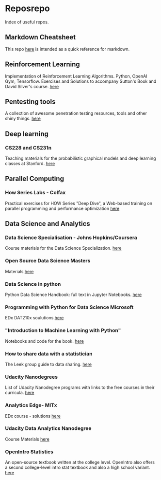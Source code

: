 # Reposrepo
Index of useful repos.

## Markdown Cheatsheet
This  repo [here](https://github.com/adam-p/markdown-here/wiki/Markdown-Cheatsheet) is intended as a quick reference for markdown. 

## Reinforcement Learning
Implementation of Reinforcement Learning Algorithms. Python, OpenAI Gym, Tensorflow. Exercises and Solutions to accompany Sutton's Book and David Silver's course. [here](https://github.com/dennybritz/reinforcement-learning)

## Pentesting tools
A collection of awesome penetration testing resources, tools and other shiny things. [here](https://github.com/enaqx/awesome-pentest)

## Deep learning
### CS228 and CS231n
Teaching materials for the probabilistic graphical models and deep learning classes at Stanford. [here](https://github.com/kuleshov/cs228-material)

## Parallel Computing
### How Series Labs - Colfax
Practical exercises for HOW Series "Deep Dive", a Web-based training on parallel programming and performance optimization [here](https://github.com/ColfaxResearch/HOW-Series-Labs)

## Data Science and Analytics
### Data Science Specialisation - Johns Hopkins/Coursera
Course materials for the Data Science Specialization. [here](https://github.com/DataScienceSpecialization/courses)

### Open Source Data Science Masters
Materials [here](https://github.com/datasciencemasters/go)

### Data Science in python
Python Data Science Handbook: full text in Jupyter Notebooks. [here](https://github.com/kuleshov/cs228-material)

### Programming with Python for Data Science Microsoft
EDx DAT210x soulutions [here](https://github.com/authman/DAT210x)

### "Introduction to Machine Learning with Python"
Notebooks and code for the book. [here](https://github.com/amueller/introduction_to_ml_with_python)

### How to share data with a statistician
The Leek group guide to data sharing. [here](https://github.com/jtleek/datasharing)

### Udacity Nanodegrees
List of Udacity Nanodegree programs with links to the free courses in their curricula. [here](https://github.com/mikesprague/udacity-nanodegrees)

### Analytics Edge- MITx
EDx course - solutions [here](https://github.com/baocongchen/15.071x-The-Analytics-Edge)

### Udacity Data Analytics Nanodegree
Course Materials [here](https://github.com/jessicayung/data-analyst-nd)

### OpenIntro Statistics
An open-source textbook written at the college level. OpenIntro also offers a second college-level intro stat textbook and also a high school variant.  [here](https://github.com/OpenIntroOrg/openintro-statistics)
